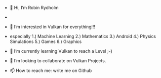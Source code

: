 - 👋 Hi, I’m Robin Rydholm
- 
- 👀 I’m interested in Vulkan for everything!!!
-  especially 
1.) Machine Learning
2.) Mathematics
3.) Android
4.) Physics Simulations
5.) Games
6.) Graphics

- 🌱 I’m currently learning Vulkan to reach a Level ;-)
- 💞️ I’m looking to collaborate on Vulkan Projects.
- 📫 How to reach me: write me on Github

<!---
Rlocksley/Rlocksley is a ✨ special ✨ repository because its `README.md` (this file) appears on your GitHub profile.
You can click the Preview link to take a look at your changes.
--->
